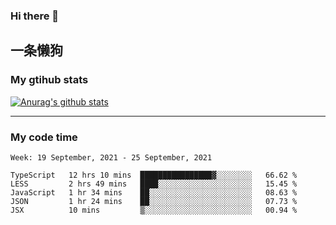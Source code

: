 ### Hi there 👋

## 一条懒狗
<!--
**kiss-me-quickly/kiss-me-quickly** is a ✨ _special_ ✨ repository because its `README.md` (this file) appears on your GitHub profile.

Here are some ideas to get you started:

- 🔭 I’m currently working on ...
- 🌱 I’m currently learning ...
- 👯 I’m looking to collaborate on ...
- 🤔 I’m looking for help with ...
- 💬 Ask me about ...
- 📫 How to reach me: ...
- 😄 Pronouns: ...
- ⚡ Fun fact: ...
-->


### My gtihub stats

[![Anurag's github stats](https://github-readme-stats.vercel.app/api?username=kiss-me-quickly)](https://github.com/anuraghazra/github-readme-stats)

***

### My code time

<!--START_SECTION:waka-->
```text
Week: 19 September, 2021 - 25 September, 2021

TypeScript   12 hrs 10 mins  ████████████████▓░░░░░░░░   66.62 % 
LESS         2 hrs 49 mins   ████░░░░░░░░░░░░░░░░░░░░░   15.45 % 
JavaScript   1 hr 34 mins    ██░░░░░░░░░░░░░░░░░░░░░░░   08.63 % 
JSON         1 hr 24 mins    ██░░░░░░░░░░░░░░░░░░░░░░░   07.73 % 
JSX          10 mins         ▒░░░░░░░░░░░░░░░░░░░░░░░░   00.94 % 
```
<!--END_SECTION:waka-->
